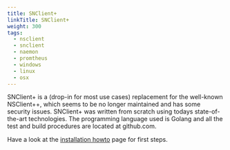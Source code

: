 ```yaml
---
title: SNClient+
linkTitle: SNClient+
weight: 300
tags:
  - nsclient
  - snclient
  - naemon
  - promtheus
  - windows
  - linux
  - osx
---
```


SNClient+ is a (drop-in for most use cases) replacement for the well-known
NSClient++, which seems to be no longer maintained and has some security
issues. SNClient+ was written from scratch using todays state-of-the-art
technologies. The programming language used is Golang and all the test and
build procedures are located at github.com.

Have a look at the [installation howto](install) page for first steps.

